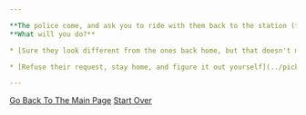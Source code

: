 ```yaml
---

**The police come, and ask you to ride with them back to the station (for questioning) but they don't look official**
**What will you do?**

* [Sure they look different from the ones back home, but that doesn't mean they are not official. Ride with them](../pick-lock/charles.md)

* [Refuse their request, stay home, and figure it out yourself](../pick-lock/baton.md)

---
```


[Go Back To The Main Page](../README.md)
[Start Over](../start-question/start.md)